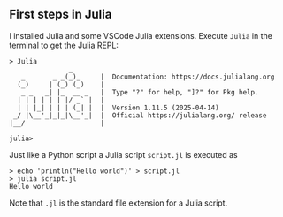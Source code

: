 ## First steps in Julia

I installed Julia and some VSCode Julia extensions. Execute `Julia` in the terminal to get the Julia REPL:
``` shell
> Julia
               _
   _       _ _(_)_     |  Documentation: https://docs.julialang.org
  (_)     | (_) (_)    |
   _ _   _| |_  __ _   |  Type "?" for help, "]?" for Pkg help.
  | | | | | | |/ _` |  |
  | | |_| | | | (_| |  |  Version 1.11.5 (2025-04-14)
 _/ |\__'_|_|_|\__'_|  |  Official https://julialang.org/ release
|__/                   |

julia> 
```

Just like a Python script a Julia script `script.jl` is executed as 

``` shell
> echo 'println("Hello world")' > script.jl
> julia script.jl
Hello world
```

Note that `.jl` is the standard file extension for a Julia script.
